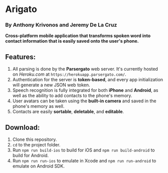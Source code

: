 # Arigato
### By Anthony Krivonos and Jeremy De La Cruz

**Cross-platform mobile application that transforms spoken word into contact information that is easily saved onto the user's phone.**

## Features:
1. All parsing is done by the **Parsergato** web server. It's currently hosted on *Heroku.com* at `https://herokuapp.parsergato.com/`.
2. Authentication for the server is **token-based**, and every app initialization will generate a new JSON web token.
3. Speech recognition is fully integrated for both **iPhone** and **Android**, as well as the ability to add contacts to the phone's memory.
4. User avatars can be taken using the **built-in camera** and saved in the phone's memory as well.
5. Contacts are easily **sortable**, **deletable**, and **editable**.


## Download:
1. Clone this repository.
2. `cd` to the project folder.
3. Run `npm run build-ios` to build for iOS and `npm run build-android` to build for Android.
4. Run `npm run run-ios` to emulate in Xcode and `npm run run-android` to emulate on Android SDK.
